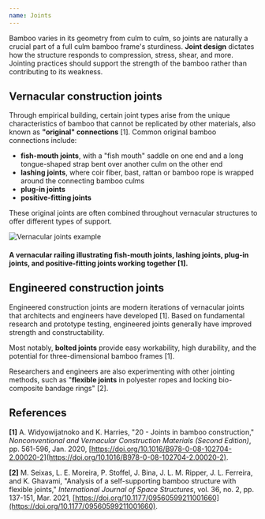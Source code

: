```yaml
---
name: Joints
---
```


Bamboo varies in its geometry from culm to culm, so joints are naturally a crucial part of a full culm bamboo frame's sturdiness. **Joint design** dictates how the structure responds to compression, stress, shear, and more. Jointing practices should support the strength of the bamboo rather than contributing to its weakness.

## Vernacular construction joints

Through empirical building, certain joint types arise from the unique characteristics of bamboo that cannot be replicated by other materials, also known as **"original" connections** [1]. Common original bamboo connections include:

- **fish-mouth joints**, with a "fish mouth" saddle on one end and a long tongue-shaped strap bent over another culm on the other end
- **lashing joints**, where coir fiber, bast, rattan or bamboo rope is wrapped around the connecting bamboo culms
- **plug-in joints**
- **positive-fitting joints**

These original joints are often combined throughout vernacular structures to offer different types of support.

![Vernacular joints example](images/vernacular-joints-example.png)

#### A vernacular railing illustrating fish-mouth joints, lashing joints, plug-in joints, and positive-fitting joints working together [1].

## Engineered construction joints

Engineered construction joints are modern iterations of vernacular joints that architects and engineers have developed [1]. Based on fundamental research and prototype testing, engineered joints generally have improved strength and constructability.

Most notably, **bolted joints** provide easy workability, high durability, and the potential for three-dimensional bamboo frames [1].

Researchers and engineers are also experimenting with other jointing methods, such as "**flexible joints** in polyester ropes and locking bio-composite bandage rings" [2].

## References

**[1]** A. Widyowijatnoko and K. Harries, "20 - Joints in bamboo construction," _Nonconventional and Vernacular Construction Materials (Second Edition)_, pp. 561-596, Jan. 2020, [https://doi.org/10.1016/B978-0-08-102704-2.00020-2](https://doi.org/10.1016/B978-0-08-102704-2.00020-2).

**[2]** M. Seixas, L. E. Moreira, P. Stoffel, J. Bina, J. L. M. Ripper, J. L. Ferreira, and K. Ghavami, "Analysis of a self-supporting bamboo structure with flexible joints," _International Journal of Space Structures_, vol. 36, no. 2, pp. 137-151, Mar. 2021, [https://doi.org/10.1177/09560599211001660](https://doi.org/10.1177/09560599211001660).
